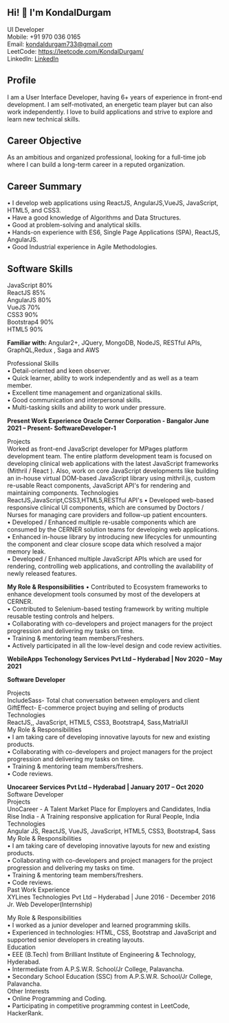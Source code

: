 **<h2>Hi! 👋 I'm KondalDurgam</h2>**
UI Developer<br>
Mobile: +91 970 036 0165<br>
Email: kondaldurgam733@gmail.com<br>
LeetCode: https://leetcode.com/KondalDurgam/<br>
LinkedIn: [LinkedIn](https://www.linkedin.com/in/kondal-durgam-028352166/)<br>



**<h2>Profile</h2>**
I am a User Interface Developer, having 6+ years of experience in front-end development. I am self-motivated, an energetic team player but can also work independently. I love to build applications and strive to explore and learn new technical skills.


**<h2>Career Objective</h2>**
As an ambitious and organized professional, looking for a full-time job where I can build a long-term career in a reputed organization.


**<h2>Career Summary</h2>**
• I develop web applications using ReactJS, AngularJS,VueJS, JavaScript, HTML5, and CSS3.<br>
• Have a good knowledge of Algorithms and Data Structures.<br>
• Good at problem-solving and analytical skills.<br>
• Hands-on experience with ES6, Single Page Applications (SPA), ReactJS, AngularJS.<br>
• Good Industrial experience in Agile Methodologies.<br>


**<h2>Software Skills</h2>**
JavaScript 80%<br>
ReactJS 85%<br>
AngularJS 80%<br>
VueJS 70%<br>
CSS3 90%<br>
Bootstrap4 90%<br>
HTML5 90%<br>


**Familiar with:</h2>**
Angular2+, JQuery, MongoDB, NodeJS, RESTful APIs, GraphQL,Redux , Saga and AWS

Professional Skills<br>
• Detail-oriented and keen observer.<br>
• Quick learner, ability to work independently and as well as a team member.<br>
• Excellent time management and organizational skills.<br>
• Good communication and interpersonal skills.<br>
• Multi-tasking skills and ability to work under pressure.<br>


**Present Work Experience**
**Oracle Cerner Corporation - Bangalor June 2021 – Present- SoftwareDeveloper-1**

Projects<br>
Worked as front-end JavaScript developer for MPages platform development team. The entire platform development team is focused on developing clinical web applications with the latest JavaScript frameworks (Mithril / React ). Also, work on core JavaScript developments like building an in-house virtual DOM-based JavaScript library using mithril.js, custom re-usable React components, JavaScript API's for rendering and maintaining components.
Technologies<br>
ReactJS,JavaScript,CSS3,HTML5,RESTful API's
• Developed web-based responsive clinical UI components, which are consumed by Doctors / Nurses for managing care providers and follow-up patient encounters.<br>
• Developed / Enhanced multiple re-usable components which are consumed by the CERNER solution teams for developing web applications.<br>
• Enhanced in-house library by introducing new lifecycles for unmounting the component and clear closure scope data which resolved a major memory leak.<br>
• Developed / Enhanced multiple JavaScript APIs which are used for rendering, controlling web applications, and controlling the availability of newly released features.<br>


**My Role & Responsibilities**
• Contributed to Ecosystem frameworks to enhance development tools consumed by most of the developers at CERNER.<br>
• Contributed to Selenium-based testing framework by writing multiple reusable testing controls and helpers.<br>
• Collaborating with co-developers and project managers for the project progression and delivering my tasks on time.<br>
• Training & mentoring team members/Freshers.<br>
• Actively participated in all the low-level design and code review activities.<br>

**WebileApps Techonology Services Pvt Ltd – Hyderabad | Nov 2020 – May 2021**

**Software Developer**<br>

Projects<br>
IncludeSass- Total chat conversation between employers and client<br>
GiftEffect- E-commerce project buying and selling of products<br>
Technologies<br>
ReactJS,, JavaScript, HTML5, CSS3, Bootstrap4, Sass,MatrialUI<br>
My Role & Responsibilities<br>
• I am taking care of developing innovative layouts for new and existing products.<br>
• Collaborating with co-developers and project managers for the project progression and delivering my tasks on time.<br>
• Training & mentoring team members/freshers.<br>
• Code reviews.<br>

**Unocareer Services Pvt Ltd – Hyderabad | January 2017 – Oct 2020**<br>
Software Developer<br>
Projects<br>
UnoCareer - A Talent Market Place for Employers and Candidates, India<br>
Rise India - A Training responsive application for Rural People, India<br>
Technologies<br>
Angular JS, ReactJS, VueJS, JavaScript, HTML5, CSS3, Bootstrap4, Sass<br>
My Role & Responsibilities<br>
• I am taking care of developing innovative layouts for new and existing products.<br>
• Collaborating with co-developers and project managers for the project progression and delivering my tasks on time.<br>
• Training & mentoring team members/freshers.<br>
• Code reviews.<br>
Past Work Experience<br>
XYLines Technologies Pvt Ltd – Hyderabad | June 2016 - December 2016<br>
Jr. Web Developer(Internship)


My Role & Responsibilities<br>
• I worked as a junior developer and learned programming skills.<br>
• Experienced in technologies: HTML, CSS, Bootstrap and JavaScript and
supported senior developers in creating layouts.<br>
Education<br>
• EEE (B.Tech) from Brilliant Institute of Engineering & Technology, Hyderabad.<br>
• Intermediate from A.P.S.W.R. School/Jr College, Palavancha.<br>
• Secondary School Education (SSC) from A.P.S.W.R. School/Jr College, Palavancha.<br>
Other Interests<br>
• Online Programming and Coding.<br>
• Participating in competitive programming contest in LeetCode, HackerRank.<br>
